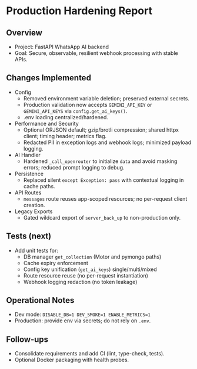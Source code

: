 # Production Hardening Report

## Overview
- Project: FastAPI WhatsApp AI backend
- Goal: Secure, observable, resilient webhook processing with stable APIs.

## Changes Implemented
- Config
  - Removed environment variable deletion; preserved external secrets.
  - Production validation now accepts `GEMINI_API_KEY` or `GEMINI_API_KEYS` via `config.get_ai_keys()`.
  - .env loading centralized/hardened.
- Performance and Security
  - Optional ORJSON default; gzip/brotli compression; shared httpx client; timing header; metrics flag.
  - Redacted PII in exception logs and webhook logs; minimized payload logging.
- AI Handler
  - Hardened `_call_openrouter` to initialize `data` and avoid masking errors; reduced prompt logging to debug.
- Persistence
  - Replaced silent `except Exception: pass` with contextual logging in cache paths.
- API Routes
  - `messages` route reuses app-scoped resources; no per-request client creation.
- Legacy Exports
  - Gated wildcard export of `server_back_up` to non-production only.

## Tests (next)
- Add unit tests for:
  - DB manager `get_collection` (Motor and pymongo paths)
  - Cache expiry enforcement
  - Config key unification (`get_ai_keys`) single/multi/mixed
  - Route resource reuse (no per-request instantiation)
  - Webhook logging redaction (no token leakage)

## Operational Notes
- Dev mode: `DISABLE_DB=1 DEV_SMOKE=1 ENABLE_METRICS=1`
- Production: provide env via secrets; do not rely on `.env`.

## Follow-ups
- Consolidate requirements and add CI (lint, type-check, tests).
- Optional Docker packaging with health probes.